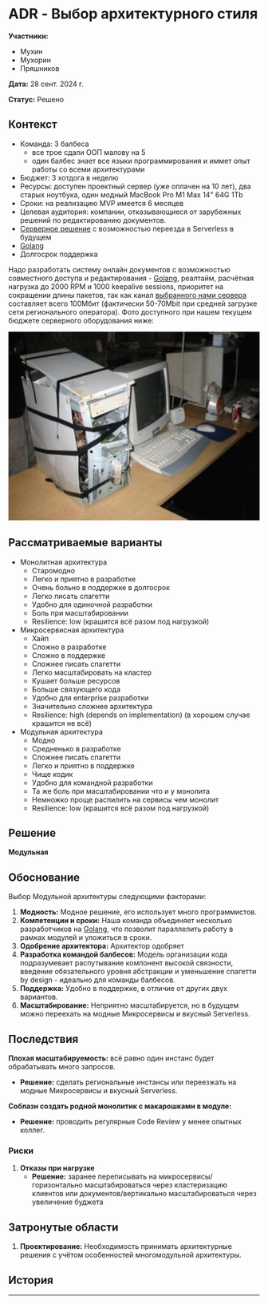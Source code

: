 # ADR - **Выбор архитектурного стиля**

**Участники:**
- Мухин
- Мухорин
- Пряшников

**Дата:** 28 сент. 2024 г.

**Статус:** Решено

## Контекст

- Команда: 3 балбеса
  - все трое сдали ООП малову на 5
  - один балбес знает все языки программирования и иммет опыт работы со всеми архитектурами
- Бюджет: 3 хотдога в неделю 
- Ресурсы: доступен проектный сервер (уже оплачен на 10 лет), два старых ноутбука, один модный MacBook Pro M1 Max 14" 64G 1Tb
- Сроки: на реализацию MVP имеется 6 месяцев
- Целевая аудитория: компании, отказывающиеся от зарубежных решений по редактированию документов.
- [Серверное решение](ADR-1.md) с возможностью переезда в Serverless в будущем
- [Golang](ADR-2.md)
- Долгосрок поддержка

Надо разработать систему онлайн документов с возможностью совместного доступа и редактирования - [Golang](ADR-2.md), реалтайм, расчётная нагрузка до 2000 RPM и 1000 keepalive sessions, приоритет на сокращении длины пакетов, так как канал [выбранного нами сервера](ADR-1.md) составляет всего 100Мбит (фактически 50-70Mbit при средней загрузке сети регионального оператора). Фото доступного при нашем текущем бюджете серверного оборудования ниже:



![Серверное оборудование](Pasted20240928101811.png)

## Рассматриваемые варианты

- Монолитная архитектура
	- Старомодно
	- Легко и приятно в разработке
    - Очень больно в поддержке в долгосрок
    - Легко писать спагетти
    - Удобно для одиночной разработки
	- Боль при масштабировании
	- Resilience: low (крашится всё разом под нагрузкой)
- Микросервисная архитектура
    - Хайп
    - Сложно в разработке
    - Сложно в поддержке
    - Сложнее писать спагетти
    - Легко масштабировать на кластер
    - Кушает больше ресурсов
    - Больше связующего кода
    - Удобно для enterprise разработки
    - Значительно сложнее архитектура
    - Resilience: high (depends on implementation) (в хорошем случае крашится не всё)
- Модульная архитектура
    - Модно
    - Средненько в разработке
    - Сложнее писать спагетти
    - Легко и приятно в поддержке
    - Чище кодик
    - Удобно для командной разработки
	- Та же боль при масштабировании что и у монолита
    - Немножко проще распилить на сервисы чем монолит
    - Resilience: low (крашится всё разом под нагрузкой)


## Решение

**Модульная**

## Обоснование

Выбор Модульной архитектуры следующими факторами:

1. **Модность:** Модное решение, его использует много программистов.
2. **Компетенции и сроки:** Наша команда объединяет несколько разработчиков на [Golang](ADR-2.md), что позволит параллелить работу в рамках модулей и уложиться в сроки.
3. **Одобрение архитектора:** Архитектор одобряет
4. **Разработка командой балбесов:** Модель организации кода подразумевает распутывание компонент высокой связности, введение обязательного уровня абстракции и уменьшение спагетти by design - идеально для команды балбесов.
5. **Поддержка:** Удобно в поддержке, в отличие от других двух вариантов.
5. **Масштабирование:** Неприятно масштабируется, но в будущем можно переехать на модные Микросервисы и вкусный Serverless.

## Последствия

**Плохая масштабируемость:** всё равно один инстанс будет обрабатывать много запросов.
  - **Решение:** сделать региональные инстансы или переезжать на модные Микросервисы и вкусный Serverless.

**Соблазн создать родной монолитик с макарошками в модуле:**  
  - **Решение:** проводить регулярные Code Review у менее опытных коллег.
### Риски
1. **Отказы при нагрузке**
   - **Решение:** заранее переписывать на микросервисы/горизонтально масштабироваться через кластеризацию клиентов или документов/вертикально масштабироваться через увеличение буджета

## Затронутые области

1. **Проектирование:** Необходимость принимать архитектурные решения с учётом особенностей многомодульной архитектуры.

## История

----
